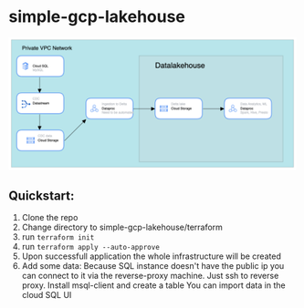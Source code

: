 # simple-gcp-lakehouse
![architecture image](data/simple-gcp-lakehouse.png)
## Quickstart:

1. Clone the repo
2. Change directory to simple-gcp-lakehouse/terraform
3. run `terraform init`
4. run `terraform apply --auto-approve`
5. Upon successfull application the whole infrastructure will be created
6. Add some data:
Because SQL instance doesn't have the public ip you can connect to it via the reverse-proxy machine. Just ssh to reverse proxy. Install msql-client and create a table
You can import data in the cloud SQL UI

